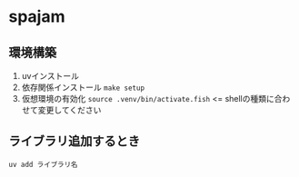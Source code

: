 # spajam

## 環境構築
1. uvインストール
2. 依存関係インストール `make setup`
3. 仮想環境の有効化 `source .venv/bin/activate.fish` <= shellの種類に合わせて変更してください

## ライブラリ追加するとき
`uv add ライブラリ名`